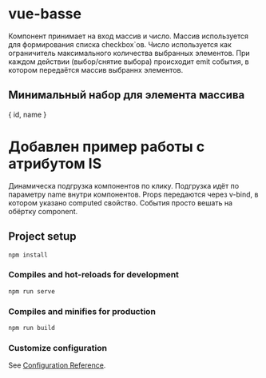 # vue-basse

Компонент принимает на вход массив и число.
Массив используется для формирования списка checkbox`ов.
Число используется как ограничитель максимального количества выбранных элементов.
При каждом действии (выбор/снятие выбора) происходит emit события, в котором передаётся массив выбраннх элементов.

## Минимальный набор для элемента массива
{ id, name }

# Добавлен пример работы с атрибутом IS
Динамическа подгрузка компонентов по клику. Подгрузка идёт по параметру name внутри компонентов. Props передаются через v-bind, в котором указано computed свойство. События просто вешать на обёртку component.

## Project setup
```
npm install
```

### Compiles and hot-reloads for development
```
npm run serve
```

### Compiles and minifies for production
```
npm run build
```

### Customize configuration
See [Configuration Reference](https://cli.vuejs.org/config/).
